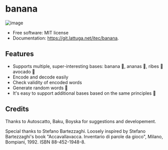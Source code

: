 banana
======

![image](https://img.shields.io/travis/itec/banana.svg?label=banana&color=fedcba&logo=data%3Aimage%2Fpng%3Bbase64%2CiVBORw0KGgoAAAANSUhEUgAAABgAAAAVCAYAAABc6S4mAAAACXBIWXMAAABmAAAAZgEHbzbCAAAAGXRFWHRTb2Z0d2FyZQB3d3cuaW5rc2NhcGUub3Jnm%2B48GgAAA3lJREFUOI2tlW1olWUYx3%2F38zznOWfPOdvT2WkenRZae3GkbWRva2PVRkYYkawpyvqQ6CAalZiwihgVlCQYgaUzEwMJlvYhMEr6ECc13Ha%2BlGm23MZglrpZnb2ct%2Be577sPdcKCEem5Pt1cXPf1%2B%2F%2Fv%2B4ILihu1wBAwBXQCGEUGbFnbFpg1BNqxeRGoLGp32%2BLzqeNuqn6xOL5%2FY2AA2FJMB5GoK2KljghLjXi83qgFWosJaGt%2FyE5nczqrNcTCwnVDuEUDWCbPvLw5tOL0T2qiusLwAUoCwikWoK1llWXHYyKWSHpTjcuEBWAalBQDEAnZvNa%2FM9wA8NWQ77fVmnEAqclfN8Aw2PPRjrATLROuVMgz56Sz6mZRBZD3dO56AW9s7ihf8NjqpXmAg5%2Fmk4%2FUGWmAnE8ulWXOulbhwDtdHZHl771kLcO%2FFPR8vN7dGeNsj90AcHJEnZeawWtxcIttcfTV7oravQeOLhIEPLS%2FZGPP3MkXWkwv6ggXYMeXchI49n8clANPL6wQa4590JBZ%2BeDuRXq0w9QqXdN3OD9wcdQX27YF7wPIeGROjEgFJP8LEAWagTXxmGjYuT0%2B17npFdAypM4%2FWgna3dOfO7Xr%2FSzDvcGmwqXuj73BjMc%2BAAtoATYBDpACTCGoKHVESewGw1m%2FOuA%2F2b7YqGt80wRVqi9sL9FyZkUuT65962wif0Uy3BtssgwsgB8v6%2FFDQ3IG6AcQwCQQSRyIjK2sNm%2FyJX60TLhCIAqKhFEyrFU%2BArJSKuT%2BT3JDr%2B%2FNGj2tpnzuAavxrzL1%2Fc860fR2LjCdYQMwUQAkbJOlbkRcvud2a7brCbu89V6rJmSLUAHgS%2FzkGTnSdyT7yxcJv%2BzhWmO6b0PgbsfGAbiSJvnthNJr9%2BXVdJZuIPm3OKChsky8m9gatCZ%2BV87BU3LqmzEVzEqE0gjbwg9b6Lq44Xc1mze21Ri3CYHwFJMXU%2FwwNacWDI1r9fwRbybj0QV8d%2FUnFp7hzlCAXevuML1n7zddNyRmQwGMUEAELVMHtUYqJWTG09nZnNJZT8SlpurXNKnez7zTg%2BP6glR0A7%2F9e0rEVWcbeCocYF1zlWl03mUsWb5Q3Cr%2BWYMnyZ8YVWc%2FHJDT5y7pGV%2FyFvD1fGMo5snXA%2BuDFtVlIUqVFlGAdF6rrMeE%2FnPvHgbG5mtciD8AcJRb8mo4BE0AAAAASUVORK5CYII%3D%0A%20%20%20%20%20:target:%20https://travis-ci.com/itec/banana)

-   Free software: MIT license
-   Documentation: <https://git.lattuga.net/itec/banana>.

Features
--------

 - Supports multiple, super-interesting bases: banana 🍌, ananas 🍍, ribes 🍇 avocado 🥑
 - Encode and decode easily
 - Check validity of encoded words
 - Generate random words 🎲
 - It's easy to support additional bases based on the same principles 🧩


Credits
-------
Thanks to Autoscatto, Baku, Boyska for suggestions and developement.

Special thanks to Stefano Bartezzaghi.
Loosely inspired by Stefano Bartezzaghi's book "Accavallavacca. Inventario di parole da gioco", Milano, Bompiani, 1992. ISBN 88-452-1948-8.
